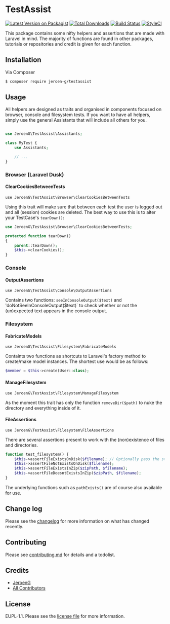 # TestAssist

[![Latest Version on Packagist][ico-version]][link-packagist]
[![Total Downloads][ico-downloads]][link-downloads]
[![Build Status][ico-travis]][link-travis]
[![StyleCI][ico-styleci]][link-styleci]

This package contains some nifty helpers and assertions that are made with Laravel in mind. The majority of functions are found in other packages, tutorials or repositories and credit is given for each function.

## Installation

Via Composer

``` bash
$ composer require jeroen-g/testassist
```

## Usage

All helpers are designed as traits and organised in components focused on browser, console and filesystem tests. If you want to have all helpers, simply use the general Assistants that will include all others for you.

```php

use JeroenG\TestAssist\Assistants;

class MyTest {
    use Assistants;

    // ...
}
```

### Browser (Laravel Dusk)
#### ClearCookiesBetweenTests
`use JeroenG\TestAssist\Browser\ClearCookiesBetweenTests`

Using this trait will make sure that between each test the user is logged out and all (session) cookies are deleted.
The best way to use this is to alter your TestCase's `tearDown()`:
```php
use JeroenG\TestAssist\Browser\ClearCookiesBetweenTests;

protected function tearDown()
{
    parent::tearDown();
    $this->clearCookies();
}
```

### Console
#### OutputAssertions
`use JeroenG\TestAssist\Console\OutputAssertions`

Contains two functions: `seeInConsoleOutput($text)` and 'doNotSeeInConsoleOutput($text)` to check whether or not the (un)expected text appears in the console output.

### Filesystem
#### FabricateModels
`use JeroenG\TestAssist\Filesystem\FabricateModels`

Containts two functions as shortcuts to Laravel's factory method to create/make model instances.
The shortest use would be as follows:
```php
$member = $this->create(User::class);
```

#### ManageFilesystem
`use JeroenG\TestAssist\Filesystem\ManageFilesystem`

As the moment this trait has only the function `removeDir($path)` to nuke the directory and everything inside of it.

#### FileAssertions
`use JeroenG\TestAssist\Filesystem\FileAssertions`

There are several assertions present to work with the (non)existence of files and directories.
```php
function test_filesystem() {
    $this->assertFileExistsOnDisk($filename); // Optionally pass the storage disk (defualt: local)
    $this->assertFileNotExistsOnDisk($filename);
    $this->assertFileExistsInZip($zipPath, $filename);
    $this->assertFileDoesntExistsInZip($zipPath, $filename);
}
```
The underlying functions such as `pathExists()` are of course also available for use.

## Change log

Please see the [changelog](changelog.md) for more information on what has changed recently.

## Contributing

Please see [contributing.md](contributing.md) for details and a todolist.

## Credits

- [JeroenG][link-author]
- [All Contributors][link-contributors]

## License

EUPL-1.1. Please see the [license file](license.md) for more information.

[ico-version]: https://img.shields.io/packagist/v/jeroen-g/testassist.svg?style=flat-square
[ico-downloads]: https://img.shields.io/packagist/dt/jeroen-g/testassist.svg?style=flat-square
[ico-travis]: https://img.shields.io/travis/jeroen-g/testassist/master.svg?style=flat-square
[ico-styleci]: https://styleci.io/repos/115641981/shield

[link-packagist]: https://packagist.org/packages/jeroen-g/testassist
[link-downloads]: https://packagist.org/packages/jeroen-g/testassist
[link-travis]: https://travis-ci.org/jeroen-g/testassist
[link-styleci]: https://styleci.io/repos/115641981
[link-author]: https://github.com/jeroen-g
[link-contributors]: ../../contributors]